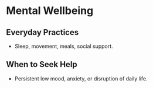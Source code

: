 # Mental Wellbeing

## Everyday Practices
- Sleep, movement, meals, social support.

## When to Seek Help
- Persistent low mood, anxiety, or disruption of daily life.

